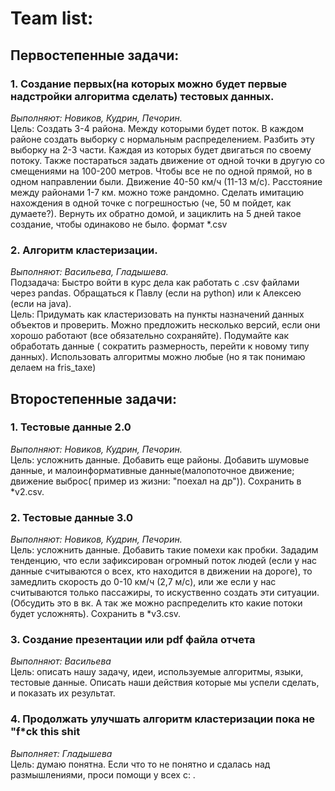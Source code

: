 # Team list: #
## Первостепенные задачи: ##
### 1. Создание первых(на которых можно будет первые надстройки алгоритма сделать) тестовых данных. ###
*Выполняют: Новиков, Кудрин, Печорин.*  
Цель: Создать 3-4 района. Между которыми будет поток. В каждом районе создать выборку с нормальным распределением. Разбить эту выборку на 2-3 части. Каждая из которых будет двигаться по своему потоку. Также постараться задать движение от одной точки в другую со смещениями на 100-200 метров. Чтобы все не по одной прямой, но в одном направлении были. Движение 40-50 км/ч (11-13 м/с). Расстояние между районами 1-7 км. можно тоже рандомно. Сделать имитацию нахождения в одной точке с погрешностью (че, 50 м пойдет, как думаете?). Вернуть их обратно домой, и зациклить на 5 дней такое создание, чтобы одинаково не было. формат \*.csv
### 2. Алгоритм кластеризации. ###
*Выполняют: Васильева, Гладышева.*  
Подзадача: Быстро войти в курс дела как работать с .csv файлами через pandas. Обращаться к Павлу (если на python) или к Алексею (если на java).   
Цель: Придумать как кластеризовать на пункты назначений данных объектов  и проверить. Можно предложить несколько версий, если они хорошо работают (все обязательно сохраняйте). Подумайте как обработать данные ( сократить размерность, перейти к новому типу данных). Использовать алгоритмы можно любые (но я так понимаю делаем на fris_taxe)

## Второстепенные задачи: ##
### 1. Тестовые данные 2.0 ###
*Выполняют: Новиков, Кудрин, Печорин.*  
Цель: усложнить данные. Добавить еще районы. Добавить шумовые данные, и малоинформативные данные(малопоточное движение; движение выброс( пример из жизни: "поехал на др")). Сохранить в *v2.csv. 
### 2. Тестовые данные 3.0 ###
*Выполняют: Новиков, Кудрин, Печорин.*  
Цель: усложнить данные. Добавить такие помехи как пробки. Зададим тенденцию, что если зафиксирован огромный поток людей (если у нас данные считываются о всех, кто находится в движении на дороге), то замедлить скорость до 0-10 км/ч (2,7 м/с), или же если у нас считываются только пассажиры, то искуственно создать эти ситуации. (Обсудить это в вк. А так же можно распределить кто какие потоки будет усложнять). Сохранить в *v3.csv.
### 3. Создание презентации или pdf файла отчета ###
*Выполняют: Васильева*  
Цель: описать нашу задачу, идеи, используемые алгоритмы, языки, тестовые данные. Описать наши действия которые мы успели сделать, и показать их результат.
### 4. Продолжать улучшать алгоритм кластеризации пока не "f\*ck this shit ###
*Выполняет: Гладышева*  
Цель: думаю понятна. Если что то не понятно и сдалась над размышлениями, проси помощи у всех c: .

